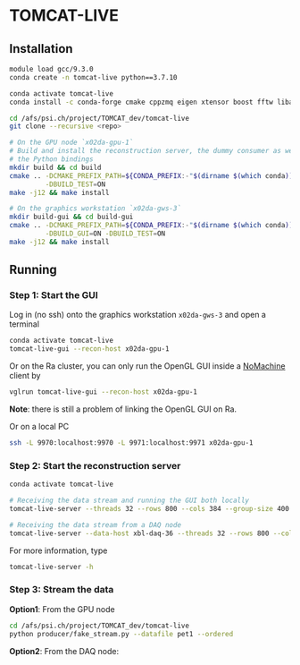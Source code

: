 # TOMCAT-LIVE

## Installation

```sh
module load gcc/9.3.0
conda create -n tomcat-live python==3.7.10

conda activate tomcat-live
conda install -c conda-forge cmake cppzmq eigen xtensor boost fftw libastra tbb-devel nlohmann_json spdlog

cd /afs/psi.ch/project/TOMCAT_dev/tomcat-live
git clone --recursive <repo>

# On the GPU node `x02da-gpu-1`
# Build and install the reconstruction server, the dummy consumer as well as
# the Python bindings 
mkdir build && cd build
cmake .. -DCMAKE_PREFIX_PATH=${CONDA_PREFIX:-"$(dirname $(which conda))/../"} \
         -DBUILD_TEST=ON 
make -j12 && make install

# On the graphics workstation `x02da-gws-3`
mkdir build-gui && cd build-gui
cmake .. -DCMAKE_PREFIX_PATH=${CONDA_PREFIX:-"$(dirname $(which conda))/../"} \
         -DBUILD_GUI=ON -DBUILD_TEST=ON 
make -j12 && make install
```

## Running

### Step 1: Start the GUI 

Log in (no ssh) onto the graphics workstation `x02da-gws-3` and open a terminal
```sh
conda activate tomcat-live
tomcat-live-gui --recon-host x02da-gpu-1
```

Or on the Ra cluster, you can only run the OpenGL GUI inside a [NoMachine](https://www.psi.ch/en/photon-science-data-services/remote-interactive-access
) client by
```sh
vglrun tomcat-live-gui --recon-host x02da-gpu-1
```
**Note**: there is still a problem of linking the OpenGL GUI on Ra.

Or on a local PC
```sh
ssh -L 9970:localhost:9970 -L 9971:localhost:9971 x02da-gpu-1
```

### Step 2: Start the reconstruction server

```sh
conda activate tomcat-live

# Receiving the data stream and running the GUI both locally
tomcat-live-server --threads 32 --rows 800 --cols 384 --group-size 400

# Receiving the data stream from a DAQ node
tomcat-live-server --data-host xbl-daq-36 --threads 32 --rows 800 --cols 384 --group-size 400
```

For more information, type
```sh
tomcat-live-server -h
```

### Step 3: Stream the data

**Option1**: From the GPU node
```sh
cd /afs/psi.ch/project/TOMCAT_dev/tomcat-live
python producer/fake_stream.py --datafile pet1 --ordered
```

**Option2**: From the DAQ node:
